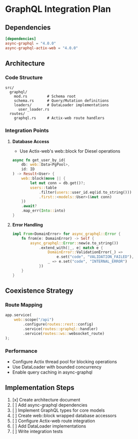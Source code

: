 # GraphQL Integration Plan

## Dependencies

```toml
[dependencies]
async-graphql = "4.0.0"
async-graphql-actix-web = "4.0.0"
```

## Architecture

### Code Structure

```
src/
  graphql/
    mod.rs         # Schema root
    schema.rs      # Query/Mutation definitions
    loaders/       # DataLoader implementations
      user_loader.rs
  routes/
    graphql.rs     # Actix-web route handlers
```

### Integration Points

1. **Database Access**

   - Use Actix-web's web::block for Diesel operations

   ```rust
   async fn get_user_by_id(
       db: web::Data<PgPool>,
       id: ID
   ) -> Result<User> {
       web::block(move || {
           let mut conn = db.get()?;
           users::table
               .filter(users::user_id.eq(id.to_string()))
               .first::<models::User>(&mut conn)
       })
       .await?
       .map_err(Into::into)
   }
   ```

2. **Error Handling**
   ```rust
   impl From<DomainError> for async_graphql::Error {
       fn from(e: DomainError) -> Self {
           async_graphql::Error::new(e.to_string())
               .extend_with(|_, e| match e {
                   DomainError::ValidationError(_) =>
                       e.set("code", "VALIDATION_FAILED"),
                   _ => e.set("code", "INTERNAL_ERROR")
               })
       }
   }
   ```

## Coexistence Strategy

### Route Mapping

```rust
app.service(
    web::scope("/api")
        .configure(routes::rest::config)
        .service(routes::graphql::handler)
        .service(routes::ws::websocket_route)
);
```

### Performance

- Configure Actix thread pool for blocking operations
- Use DataLoader with bounded concurrency
- Enable query caching in async-graphql

## Implementation Steps

1. [x] Create architecture document
2. [ ] Add async-graphql dependencies
3. [ ] Implement GraphQL types for core models
4. [ ] Create web::block wrapped database accessors
5. [ ] Configure Actix-web route integration
6. [ ] Add DataLoader implementations
7. [ ] Write integration tests
